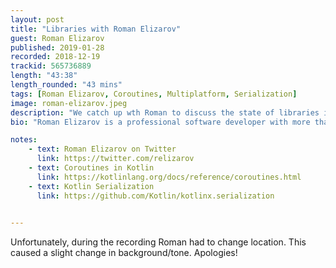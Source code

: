 ```yaml
---
layout: post
title: "Libraries with Roman Elizarov"
guest: Roman Elizarov
published: 2019-01-28
recorded: 2018-12-19
trackid: 565736889
length: "43:38"
length_rounded: "43 mins"
tags: [Roman Elizarov, Coroutines, Multiplatform, Serialization]
image: roman-elizarov.jpeg
description: "We catch up wth Roman to discuss the state of libraries in Kotlin, the release of coroutines, changes that were brought with it, as well as other activities Roman and team are working on to bring multi-platform libraries to Kotlin."
bio: "Roman Elizarov is a professional software developer with more than 16 years of experience. He had started his career at Devexperts, where he designed and developed high-performance trading software for leading brokerage firms and market data delivery services that routinely handle millions of events per second. He is an expert in Java and JVM, particularly in real-time data processing, algorithms and performance optimizations for modern architectures. Roman currently works on Kotlin language at JetBrains. Having worked on very large systems compromising many modules written in different languages, he has a dream of a single language that can be used to write all parts of a very large distributed system, to share and reuse data models and algorithms without friction. Kotlin with JVM and JS backends and upcoming native compiler is the ideal candidate to realize this dream. In 2000 Roman had graduated from St. Petersburg ITMO. He now teaches a course on concurrent and distributed programming in ITMO. During his undergraduate study he participated at ACM International Collegiate Programming Contest (ICPC). Since 1997 and until now Roman serves as a Chief Judge of Northeastern European Regional Programming Contest (NEERC) of ACM ICPC."

notes: 
    - text: Roman Elizarov on Twitter
      link: https://twitter.com/relizarov
    - text: Coroutines in Kotlin
      link: https://kotlinlang.org/docs/reference/coroutines.html
    - text: Kotlin Serialization
      link: https://github.com/Kotlin/kotlinx.serialization
   

---
```


Unfortunately, during the recording Roman had to change location. This caused a slight 
change in background/tone. Apologies!

